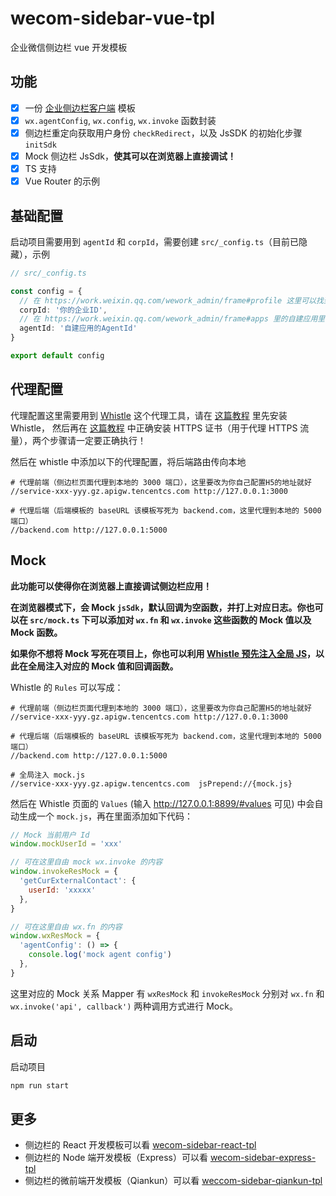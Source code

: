 # wecom-sidebar-vue-tpl

企业微信侧边栏 vue 开发模板

## 功能

- [x] 一份 [企业侧边栏客户端](https://open.work.weixin.qq.com/api/doc/90001/90144/90545) 模板
- [x] `wx.agentConfig`, `wx.config`, `wx.invoke` 函数封装
- [x] 侧边栏重定向获取用户身份 `checkRedirect`，以及 JsSDK 的初始化步骤 `initSdk`
- [x] Mock 侧边栏 JsSdk，**使其可以在浏览器上直接调试！**
- [X] TS 支持
- [x] Vue Router 的示例

## 基础配置

启动项目需要用到 `agentId` 和 `corpId`，需要创建 `src/_config.ts`（目前已隐藏），示例

```ts
// src/_config.ts

const config = {
  // 在 https://work.weixin.qq.com/wework_admin/frame#profile 这里可以找到
  corpId: '你的企业ID',
  // 在 https://work.weixin.qq.com/wework_admin/frame#apps 里的自建应用里可以找到
  agentId: '自建应用的AgentId'
}

export default config
```

## 代理配置

代理配置这里需要用到 [Whistle](https://wproxy.org/whistle/) 这个代理工具，请在 [这篇教程](https://wproxy.org/whistle/install.html) 里先安装 Whistle，
然后再在 [这篇教程](http://wproxy.org/whistle/webui/https.html) 中正确安装 HTTPS 证书（用于代理 HTTPS 流量），两个步骤请一定要正确执行！

然后在 whistle 中添加以下的代理配置，将后端路由传向本地

```
# 代理前端（侧边栏页面代理到本地的 3000 端口），这里要改为你自己配置H5的地址就好
//service-xxx-yyy.gz.apigw.tencentcs.com http://127.0.0.1:3000

# 代理后端（后端模板的 baseURL 该模板写死为 backend.com，这里代理到本地的 5000 端口）
//backend.com http://127.0.0.1:5000
```

## Mock

**此功能可以使得你在浏览器上直接调试侧边栏应用！**

**在浏览器模式下，会 Mock `jsSdk`，默认回调为空函数，并打上对应日志。你也可以在 `src/mock.ts` 下可以添加对 `wx.fn` 和 `wx.invoke` 这些函数的 Mock 值以及 Mock 函数。**

**如果你不想将 Mock 写死在项目上，你也可以利用 [Whistle 预先注入全局 JS](https://wproxy.org/whistle/rules/jsPrepend.html)，以此在全局注入对应的 Mock 值和回调函数。**

Whistle 的 `Rules` 可以写成：

```
# 代理前端（侧边栏页面代理到本地的 3000 端口），这里要改为你自己配置H5的地址就好
//service-xxx-yyy.gz.apigw.tencentcs.com http://127.0.0.1:3000

# 代理后端（后端模板的 baseURL 该模板写死为 backend.com，这里代理到本地的 5000 端口）
//backend.com http://127.0.0.1:5000

# 全局注入 mock.js
//service-xxx-yyy.gz.apigw.tencentcs.com  jsPrepend://{mock.js}
```

然后在 Whistle 页面的 `Values` (输入 http://127.0.0.1:8899/#values 可见) 中会自动生成一个 `mock.js`，再在里面添加如下代码：

```js
// Mock 当前用户 Id
window.mockUserId = 'xxx'

// 可在这里自由 mock wx.invoke 的内容
window.invokeResMock = {
  'getCurExternalContact': {
    userId: 'xxxxx'
  },
}

// 可在这里自由 wx.fn 的内容
window.wxResMock = {
  'agentConfig': () => {
    console.log('mock agent config')
  },
}
```

这里对应的 Mock 关系 Mapper 有 `wxResMock` 和 `invokeResMock` 分别对 `wx.fn` 和 `wx.invoke('api', callback')` 两种调用方式进行 Mock。

## 启动

启动项目

```bash
npm run start
```

## 更多

* 侧边栏的 React 开发模板可以看 [wecom-sidebar-react-tpl](https://github.com/wecom-sidebar/wecom-sidebar-react-tpl)
* 侧边栏的 Node 端开发模板（Express）可以看 [wecom-sidebar-express-tpl](https://github.com/wecom-sidebar/wecom-sidebar-express-tpl)
* 侧边栏的微前端开发模板（Qiankun）可以看 [weccom-sidebar-qiankun-tpl](https://github.com/wecom-sidebar/wecom-sidebar-qiankun-tpl)
